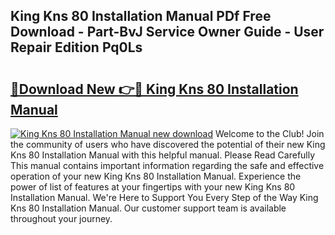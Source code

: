 ## King Kns 80 Installation Manual PDf Free Download - Part-BvJ Service Owner Guide - User Repair Edition Pq0Ls

# <h2><a href="http://bc62291.oget.top/?id=King+Kns+80+Installation+Manual">🔗Download New 👉🔴 King Kns 80 Installation Manual</a></h2>

[![King Kns 80 Installation Manual new download](https://i.imgur.com/5g1atiW.png)](http://bc62291.oget.top/?id=King+Kns+80+Installation+Manual)
Welcome to the Club! Join the community of users who have discovered the potential of their new King Kns 80 Installation Manual with this helpful manual. Please Read Carefully This manual contains important information regarding the safe and effective operation of your new King Kns 80 Installation Manual. Experience the power of list of features at your fingertips with your new King Kns 80 Installation Manual. We're Here to Support You Every Step of the Way King Kns 80 Installation Manual. Our customer support team is available throughout your journey.
